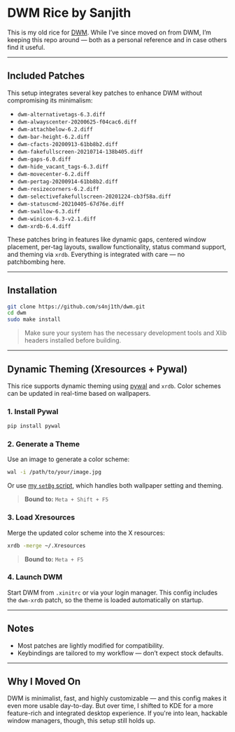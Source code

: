 # DWM Rice by Sanjith

This is my old rice for [DWM](https://dwm.suckless.org/). While I’ve since moved on from DWM, I’m keeping this repo around — both as a personal reference and in case others find it useful.

---

## Included Patches

This setup integrates several key patches to enhance DWM without compromising its minimalism:

* `dwm-alternativetags-6.3.diff`
* `dwm-alwayscenter-20200625-f04cac6.diff`
* `dwm-attachbelow-6.2.diff`
* `dwm-bar-height-6.2.diff`
* `dwm-cfacts-20200913-61bb8b2.diff`
* `dwm-fakefullscreen-20210714-138b405.diff`
* `dwm-gaps-6.0.diff`
* `dwm-hide_vacant_tags-6.3.diff`
* `dwm-movecenter-6.2.diff`
* `dwm-pertag-20200914-61bb8b2.diff`
* `dwm-resizecorners-6.2.diff`
* `dwm-selectivefakefullscreen-20201224-cb3f58a.diff`
* `dwm-statuscmd-20210405-67d76e.diff`
* `dwm-swallow-6.3.diff`
* `dwm-winicon-6.3-v2.1.diff`
* `dwm-xrdb-6.4.diff`

These patches bring in features like dynamic gaps, centered window placement, per-tag layouts, swallow functionality, status command support, and theming via `xrdb`. Everything is integrated with care — no patchbombing here.

---

## Installation

```bash
git clone https://github.com/s4nj1th/dwm.git
cd dwm
sudo make install
```

> Make sure your system has the necessary development tools and Xlib headers installed before building.

---

## Dynamic Theming (Xresources + Pywal)

This rice supports dynamic theming using [pywal](https://github.com/dylanaraps/pywal) and `xrdb`. Color schemes can be updated in real-time based on wallpapers.

### 1. Install Pywal

```bash
pip install pywal
```

### 2. Generate a Theme

Use an image to generate a color scheme:

```bash
wal -i /path/to/your/image.jpg
```

Or use [my `setBg` script](https://github.com/s4nj1th/shell-scripts/blob/main/setBg), which handles both wallpaper setting and theming.

> **Bound to:** `Meta + Shift + F5`

### 3. Load Xresources

Merge the updated color scheme into the X resources:

```bash
xrdb -merge ~/.Xresources
```

> **Bound to:** `Meta + F5`

### 4. Launch DWM

Start DWM from `.xinitrc` or via your login manager.
This config includes the `dwm-xrdb` patch, so the theme is loaded automatically on startup.

---

## Notes

* Most patches are lightly modified for compatibility.
* Keybindings are tailored to my workflow — don’t expect stock defaults.

---

## Why I Moved On

DWM is minimalist, fast, and highly customizable — and this config makes it even more usable day-to-day. But over time, I shifted to KDE for a more feature-rich and integrated desktop experience. If you're into lean, hackable window managers, though, this setup still holds up.
